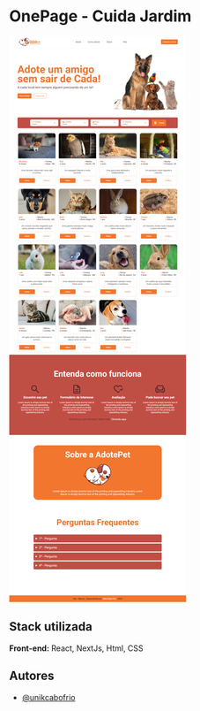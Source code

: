 
# OnePage - Cuida Jardim
![Imagem](https://github.com/unikcabofrio/nextjs-adoteumanimal/blob/main/public/site.png?raw=true)

## Stack utilizada

**Front-end:** React, NextJs, Html, CSS

## Autores

- [@unikcabofrio](https://github.com/unikcabofrio)

